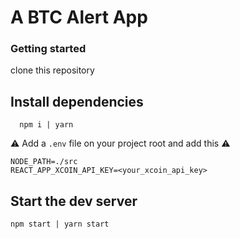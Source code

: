 # A BTC Alert App

### Getting started

clone this repository

## Install dependencies

```
  npm i | yarn
```

:warning: Add a `.env` file on your project root and add this :warning:

```
NODE_PATH=./src
REACT_APP_XCOIN_API_KEY=<your_xcoin_api_key>
```

## Start the dev server
```
npm start | yarn start
```

